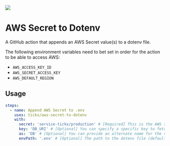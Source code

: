 ![](https://github.com/TickX/aws-secret-to-dotenv/workflows/Test/badge.svg)

# AWS Secret to Dotenv

A GitHub action that appends an AWS Secret value(s) to a dotenv file.

The following environment variables need to bet set in order for the action to be able to access AWS:
- `AWS_ACCESS_KEY_ID`
- `AWS_SECRET_ACCESS_KEY`
- `AWS_DEFAULT_REGION`

## Usage

```yaml
steps:
  - name: Append AWS Secret to .env
    uses: tickx/aws-secret-to-dotenv
    with:
      secret: 'service-tickx/production' # [Required] This is the AWS secret name
      key: 'DB_URI' # [Optional] You can specify a specific key to fetch from the specified secret
      as: 'DB' # [Optional] You can provide an alternate name for the value retrieved using the specified `key`
      envPath: '.env' # [Optional] The path to the dotenv file (defaults to `.env`)
```
